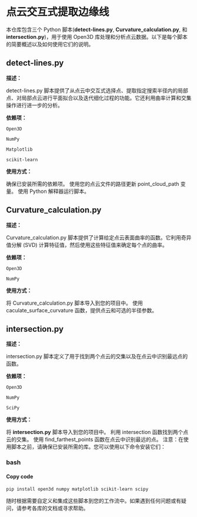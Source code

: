 # 点云交互式提取边缘线
本仓库包含三个 Python 脚本(**detect-lines.py**, **Curvature_calculation.py**, 和 **intersection.py**)，用于使用 Open3D 库处理和分析点云数据。以下是每个脚本的简要概述以及如何使用它们的说明。

## detect-lines.py

**描述：**

detect-lines.py 脚本提供了从点云中交互式选择点、提取指定搜索半径内的局部点、对局部点云进行平面拟合以及迭代细化过程的功能。它还利用曲率计算和交集操作进行进一步的分析。

**依赖项：**
```
Open3D

NumPy

Matplotlib

scikit-learn
```
**使用方式：**

确保已安装所需的依赖项。
使用您的点云文件的路径更新 point_cloud_path 变量。
使用 Python 解释器运行脚本。

## Curvature_calculation.py

**描述：**

Curvature_calculation.py 脚本提供了计算给定点云表面曲率的函数。它利用奇异值分解 (SVD) 计算特征值，然后使用这些特征值来确定每个点的曲率。

**依赖项：**
```
Open3D

NumPy
```
**使用方式：**

将 Curvature_calculation.py 脚本导入到您的项目中。
使用 caculate_surface_curvature 函数，提供点云和可选的半径参数。

## intersection.py

**描述：**

intersection.py 脚本定义了用于找到两个点云的交集以及在点云中识别最远点的函数。

**依赖项：**
```
Open3D

NumPy

SciPy
```
**使用方式：**

将 **intersection.py** 脚本导入到您的项目中。
利用 intersection 函数找到两个点云的交集。
使用 find_farthest_points 函数在点云中识别最远的点。
注意：在使用脚本之前，请确保已安装所需的库。您可以使用以下命令安装它们：

### bash
#### Copy code

```sh
pip install open3d numpy matplotlib scikit-learn scipy
```
随时根据需要自定义和集成这些脚本到您的工作流中。如果遇到任何问题或有疑问，请参考各库的文档或寻求帮助。